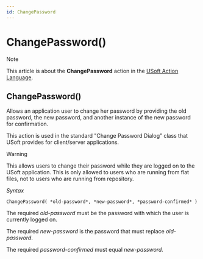 ```yaml
---
id: ChangePassword
---
```


# ChangePassword()



> [!NOTE]
> This article is about the **ChangePassword** action in the [USoft Action Language](/docs/Task_flow/Action_Language_reference/USoft_Action_Language.md).

## **ChangePassword()**

Allows an application user to change her password by providing the old password, the new password, and another instance of the new password for confirmation.

This action is used in the standard "Change Password Dialog” class that USoft provides for client/server applications.

> [!WARNING]
> This allows users to change their password while they are logged on to the USoft application.
> This is only allowed to users who are running from flat files, not to users who are running from repository.

*Syntax*

```
ChangePassword( *old-password*, *new-password*, *password-confirmed* )
```

The required *old-password* must be the password with which the user is currently logged on.

The required *new-password* is the password that must replace *old-password*.

The required *password-confirmed* must equal *new-password.*